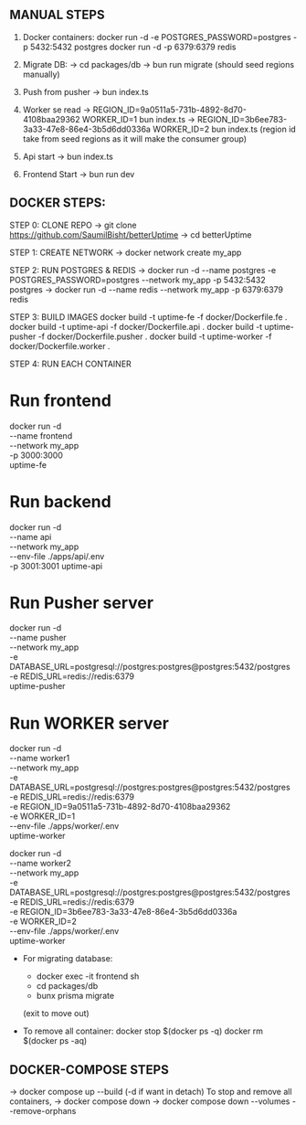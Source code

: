 ## MANUAL STEPS

1. Docker containers:
    docker run -d -e POSTGRES_PASSWORD=postgres -p 5432:5432 postgres
    docker run -d -p 6379:6379 redis

2. Migrate DB:
     -> cd packages/db 
     -> bun run migrate (should seed regions manually)   


3. Push from pusher
  -> bun index.ts

4. Worker se read
  -> REGION_ID=9a0511a5-731b-4892-8d70-4108baa29362 WORKER_ID=1 bun index.ts
  -> REGION_ID=3b6ee783-3a33-47e8-86e4-3b5d6dd0336a WORKER_ID=2 bun index.ts
  (region id take from seed regions as it will make the consumer group)
5. Api start
  -> bun index.ts

6. Frontend Start
  -> bun run dev

## DOCKER STEPS:

STEP 0: CLONE REPO
  -> git clone https://github.com/SaumilBisht/betterUptime
  -> cd betterUptime

STEP 1: CREATE NETWORK
  -> docker network create my_app  

STEP 2: RUN POSTGRES & REDIS
  -> docker run -d --name postgres -e  POSTGRES_PASSWORD=postgres --network my_app -p 5432:5432 postgres
  -> docker run -d --name redis --network my_app -p 6379:6379 redis

STEP 3: BUILD IMAGES
  docker build -t uptime-fe -f docker/Dockerfile.fe .
  docker build -t uptime-api -f docker/Dockerfile.api .
  docker build -t uptime-pusher -f docker/Dockerfile.pusher .
  docker build -t uptime-worker -f docker/Dockerfile.worker .

STEP 4: RUN EACH CONTAINER

# Run frontend
docker run -d \
  --name frontend \
  --network my_app \
  -p 3000:3000 \
  uptime-fe

# Run backend
docker run -d \
  --name api \
  --network my_app \
  --env-file ./apps/api/.env \
  -p 3001:3001 uptime-api


# Run Pusher server
docker run -d \
  --name pusher \
  --network my_app \
  -e DATABASE_URL=postgresql://postgres:postgres@postgres:5432/postgres \
  -e REDIS_URL=redis://redis:6379 \
  uptime-pusher

# Run WORKER server
docker run -d \
  --name worker1 \
  --network my_app \
  -e DATABASE_URL=postgresql://postgres:postgres@postgres:5432/postgres \
  -e REDIS_URL=redis://redis:6379 \
  -e REGION_ID=9a0511a5-731b-4892-8d70-4108baa29362 \
  -e WORKER_ID=1 \
  --env-file ./apps/worker/.env \
  uptime-worker

docker run -d \
  --name worker2 \
  --network my_app \
  -e DATABASE_URL=postgresql://postgres:postgres@postgres:5432/postgres \
  -e REDIS_URL=redis://redis:6379 \
  -e REGION_ID=3b6ee783-3a33-47e8-86e4-3b5d6dd0336a \
  -e WORKER_ID=2 \
  --env-file ./apps/worker/.env \
  uptime-worker
  
* For migrating database:
  - docker exec -it frontend sh
  - cd packages/db
  - bunx prisma migrate 

  (exit to move out)

* To remove all container:
    docker stop $(docker ps -q)
    docker rm $(docker ps -aq)


## DOCKER-COMPOSE STEPS
  -> docker compose up --build (-d if want in detach)
  To stop and remove all containers, 
  -> docker compose down
  -> docker compose down --volumes --remove-orphans 